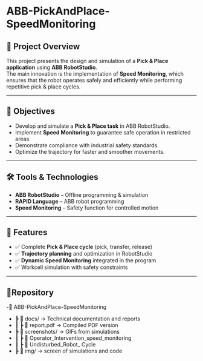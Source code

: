 # ABB-PickAndPlace-SpeedMonitoring

## 📌 Project Overview
This project presents the design and simulation of a **Pick & Place application** using **ABB RobotStudio**.  
The main innovation is the implementation of **Speed Monitoring**, which ensures that the robot operates safely and efficiently while performing repetitive pick & place cycles.

---

## 🎯 Objectives
- Develop and simulate a **Pick & Place task** in ABB RobotStudio.  
- Implement **Speed Monitoring** to guarantee safe operation in restricted areas.  
- Demonstrate compliance with industrial safety standards.  
- Optimize the trajectory for faster and smoother movements.  

---

## 🛠️ Tools & Technologies
- **ABB RobotStudio** – Offline programming & simulation  
- **RAPID Language** – ABB robot programming  
- **Speed Monitoring** – Safety function for controlled motion  

---

## 🔧 Features
- ✅ Complete **Pick & Place cycle** (pick, transfer, release)  
- ✅ **Trajectory planning** and optimization in RobotStudio  
- ✅ **Dynamic Speed Monitoring** integrated in the program  
- ✅ Workcell simulation with safety constraints  

---

## 📁Repository
-📁 ABB-PickAndPlace-SpeedMonitoring
- ┣ 📁 docs/                  → Technical documentation and reports
- ┃  ┣ 📄 report.pdf          → Compiled PDF version
- ┣ 📁 screenshots/           → GIFs from simulations
- ┃  ┣ 📄 Operator_Intervention_speed_monitoring
- ┃  ┣ 📄 Undisturbed_Robot_ Cycle
- ┣ 📁 img/                   → screen of simulations and code


